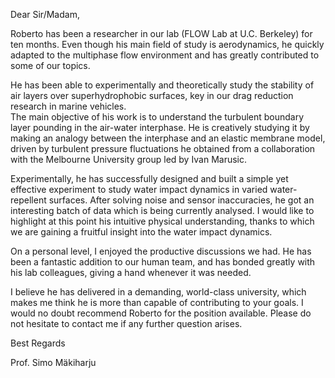 ---
---

Dear Sir/Madam,

Roberto has been a researcher in our lab (FLOW Lab at U.C. Berkeley) for ten months.
Even though his main field of study is aerodynamics, he quickly adapted to the multiphase flow environment
and has greatly contributed to some of our topics.


He has been able to experimentally and theoretically study the stability of air layers over
superhydrophobic surfaces, key in our drag reduction research in marine vehicles.  
The main objective of his work is to understand the turbulent boundary layer pounding in the air-water interphase.
He is creatively studying it by making an analogy between the interphase and an elastic membrane model,
driven by turbulent pressure fluctuations he obtained from a collaboration with the Melbourne University
group led by Ivan Marusic.


Experimentally, he has successfully designed and built a simple yet effective experiment to study water
impact dynamics in varied water-repellent surfaces. After solving noise and sensor inaccuracies,
he got an interesting batch of data which is being currently analysed. I would like to highlight at 
this point his intuitive physical understanding, thanks to which we are gaining a fruitful insight into
the water impact dynamics.


On a personal level, I enjoyed the productive discussions we had. He has been a fantastic addition to our
human team, and has bonded greatly with his lab colleagues, giving a hand whenever it was needed.


I believe he has delivered in a demanding, world-class university, which makes me think he is more
than capable of contributing to your goals. I would no doubt recommend Roberto for the position available.
Please do not hesitate to contact me if any further question arises.


Best Regards

Prof. Simo Mäkiharju